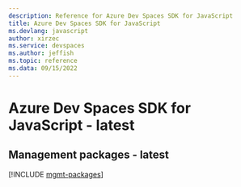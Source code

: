 ```yaml
---
description: Reference for Azure Dev Spaces SDK for JavaScript
title: Azure Dev Spaces SDK for JavaScript
ms.devlang: javascript
author: xirzec
ms.service: devspaces
ms.author: jeffish
ms.topic: reference
ms.data: 09/15/2022
---
```

# Azure Dev Spaces SDK for JavaScript - latest

## Management packages - latest
[!INCLUDE [mgmt-packages](dev-spaces-mgmt-index.md)]